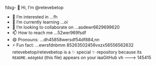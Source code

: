 fdsg- 👋 Hi, I’m @retevebetop
- 👀 I’m interested in ...fh
- 🌱 I’m currently learning ...oi
- 💞️ I’m looking to collaborate on ...asdewr6629699620
- 📫 How to reach me ...52wer969fsdf
- 😄 Pronouns: ...dh45858wersdf54df884,nn
- ⚡ Fun fact: ...ewrsfdnbmm
85263502456vxzx56556562632
retevebetop/retevebetop is a ✨ special ✨ repository because its `README.mddg66d` (this file) appears on your іваGitHub vh
--->
145415
